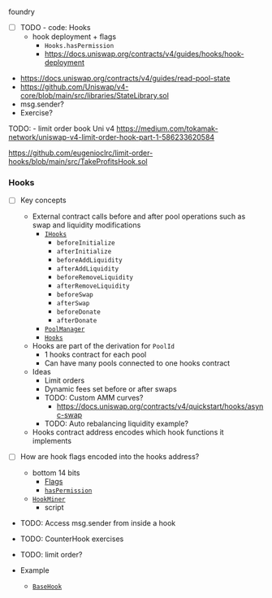 foundry

- [ ] TODO - code: Hooks
  - hook deployment + flags
    - `Hooks.hasPermission`
    - https://docs.uniswap.org/contracts/v4/guides/hooks/hook-deployment

- https://docs.uniswap.org/contracts/v4/guides/read-pool-state
- https://github.com/Uniswap/v4-core/blob/main/src/libraries/StateLibrary.sol
- msg.sender?
- Exercise?

TODO: - limit order book
Uni v4
https://medium.com/tokamak-network/uniswap-v4-limit-order-hook-part-1-586233620584

https://github.com/eugenioclrc/limit-order-hooks/blob/main/src/TakeProfitsHook.sol

### Hooks

- [ ] Key concepts
  - External contract calls before and after pool operations such as swap and liquidity modifications
    - [`IHooks`](https://github.com/Uniswap/v4-core/blob/main/src/interfaces/IHooks.sol)
      - `beforeInitialize`
      - `afterInitialize`
      - `beforeAddLiquidity`
      - `afterAddLiquidity`
      - `beforeRemoveLiquidity`
      - `afterRemoveLiquidity`
      - `beforeSwap`
      - `afterSwap`
      - `beforeDonate`
      - `afterDonate`
    - [`PoolManager`](https://github.com/Uniswap/v4-core/blob/main/src/PoolManager.sol)
    - [`Hooks`](https://github.com/Uniswap/v4-core/blob/main/src/libraries/Hooks.sol)
  - Hooks are part of the derivation for `PoolId`
    - 1 hooks contract for each pool
    - Can have many pools connected to one hooks contract
  - Ideas
    - Limit orders
    - Dynamic fees set before or after swaps
    - TODO: Custom AMM curves?
      - https://docs.uniswap.org/contracts/v4/quickstart/hooks/async-swap
    - TODO: Auto rebalancing liquidity example?
  - Hooks contract address encodes which hook functions it implements

- [ ] How are hook flags encoded into the hooks address?
  - bottom 14 bits
    - [Flags](https://github.com/Uniswap/v4-core/blob/59d3ecf53afa9264a16bba0e38f4c5d2231f80bc/src/libraries/Hooks.sol#L27-L47)
    - [`hasPermission`](https://github.com/Uniswap/v4-core/blob/59d3ecf53afa9264a16bba0e38f4c5d2231f80bc/src/libraries/Hooks.sol#L337-L339)
  - [`HookMiner`](https://github.com/Uniswap/v4-periphery/blob/main/src/utils/HookMiner.sol)
    - script

- TODO: Access msg.sender from inside a hook
- TODO: CounterHook exercises
- TODO: limit order?

- Example
  - [`BaseHook`](https://github.com/Uniswap/v4-periphery/blob/main/src/utils/BaseHook.sol)
